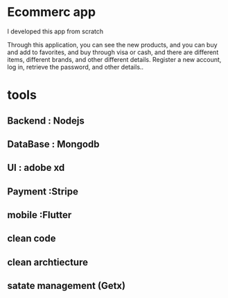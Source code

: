 # Ecommerc app 

I developed this app from scratch

Through this application, you can see the new products, 
and you can buy and add to favorites, and buy through visa or cash,
and there are different items, different brands, and other different details.
Register a new account, log in, retrieve the password, and other details..

# tools 
## Backend : Nodejs 
## DataBase : Mongodb
## UI : adobe xd
## Payment :Stripe
## mobile :Flutter
## clean code 
## clean archtiecture 
## satate management (Getx)

